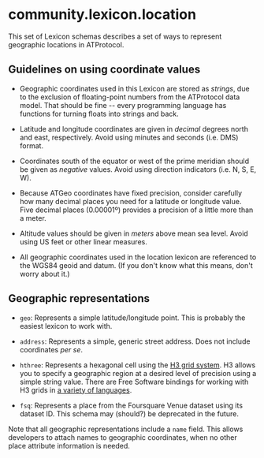 # community.lexicon.location

This set of Lexicon schemas describes a set of ways to represent geographic locations in ATProtocol.

## Guidelines on using coordinate values

* Geographic coordinates used in this Lexicon are stored as *strings*, due to the exclusion of floating-point numbers from the ATProtocol data model. That should be fine -- every programming language has functions for turning floats into strings and back.

* Latitude and longitude coordinates are given in *decimal* degrees north and east, respectively. Avoid using minutes and seconds (i.e. DMS) format.

* Coordinates south of the equator or west of the prime meridian should be given as *negative* values. Avoid using direction indicators (i.e. N, S, E, W).

* Because ATGeo coordinates have fixed precision, consider carefully how many decimal places you need for a latitude or longitude value. Five decimal places (0.00001º) provides a precision of a little more than a meter.

* Altitude values should be given in *meters* above mean sea level. Avoid using US feet or other linear measures.

* All geographic coordinates used in the location lexicon are referenced to the WGS84 geoid and datum. (If you don't know what this means, don't worry about it.)


## Geographic representations

* `geo`: Represents a simple latitude/longitude point. This is probably the easiest lexicon to work with.

* `address`: Represents a simple, generic street address. Does not include coordinates *per se*.

* `hthree`: Represents a hexagonal cell using the [H3 grid system](https://h3geo.org/). H3 allows you to specify a geographic region at a desired level of precision using a simple string value. There are Free Software bindings for working with H3 grids in [a variety of languages](https://h3geo.org/docs/community/bindings).

* `fsq`: Represents a place from the Foursquare Venue dataset using its dataset ID. This schema may (should?) be deprecated in the future.

Note that all geographic representations include a `name` field. This allows developers to attach names to geographic coordinates, when no other place attribute information is needed.
